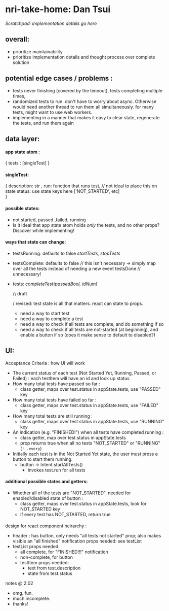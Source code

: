 # nri-take-home: Dan Tsui

*Scratchpad: implementation details go here*

## overall: 
- prioritize maintainability
- prioritize implementation details and thought process over complete solution

## potential edge cases / problems :
- tests never finishing (covered by the timeout), tests completing multiple times, 
- randomized tests to run. don't have to worry about async. Otherwise would need another thread to run them all simultaneously. for many tests, might want to use web workers.
- implementing in a manner that makes it easy to clear state, regenerate the tests, and run them again


## data layer: 

#### app state atom : 
  {
    tests : [singleTest]
  }
#### singleTest:
  { 
    description: str ,
    run:  function that runs test, // not ideal to place this on state
    status: use state keys here ['NOT_STARTED', etc]    
  }
#### possible states: 
  - not started, passed ,failed, running
  - Is it ideal that app state atom holds *only* the tests, and no other props? Discover while implementing!

#### ways that state can change:
  - testsRunning: defaults to false
    *startTests, stopTests*
  - testsComplete: defaults to false // this isn't necessary -> simply map over all the tests instead of needing a new event
    testsDone // unnecessary! 
  - tests:
    *completeTest(passedBool, idNum)*

    /\ draft

    \/ revised: test state is all that matters. react can state to props. 
    - need a way to start test
    - need a way to complete a test
    - need a way to check if all tests are complete, and do something if so
    - need a way to check if all tests are not-started (at beginning), and enable a button if so (does it make sense to default to disabled?)


## UI:
Acceptance Criteria : how UI will work

- The current status of each test (Not Started Yet, Running, Passed, or Failed) 
  : each testItem will have an id and look up status
- How many total tests have passed so far : 
  - class getter, maps over test.status in appState.tests, use "PASSED" key
- How many total tests have failed so far : 
  - class getter, maps over test.status in appState.tests, use "FAILED" key
- How many total tests are still running : 
  - class getter, maps over test.status in appState.tests, use "RUNNING" key
- An indication (e.g. "FINISHED!") when all tests have completed running : 
  - class getter, map over test.status in appState.tests
  - prop returns true when all no tests "NOT_STARTED" or "RUNNING" (`!_.every`)
- Initially each test is in the Not Started Yet state, the user must press a button to start them running.
  - button -> Intent.startAllTests()
    - invokes test.run for all tests


#### additional possible states and getters:
  - Whether all of the tests are "NOT_STARTED", needed for enabled/disabled state of button  : 
    - class getter, maps over test.status in appState.tests, look for NOT_STARTED key
    - if every test has NOT_STARTED, return true

#### 
design for react component heirarchy : 
- header : has button, only needs "all tests not started" prop; also makes visible an "all finished" notification
  props needed: see testList
- testList
  props needed:
    - all complete, for "FINISHED!!!" notification
    - non-complete, for button
  - testItem
    props needed:
      - text from test.description
      - state from test.status

notes @ 2:02
- omg. fun.
- much incomplete.
- thanks!